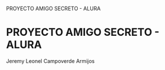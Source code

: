PROYECTO AMIGO SECRETO - ALURA <h1> PROYECTO AMIGO SECRETO - ALURA</h1>
Jeremy Leonel Campoverde Armijos
